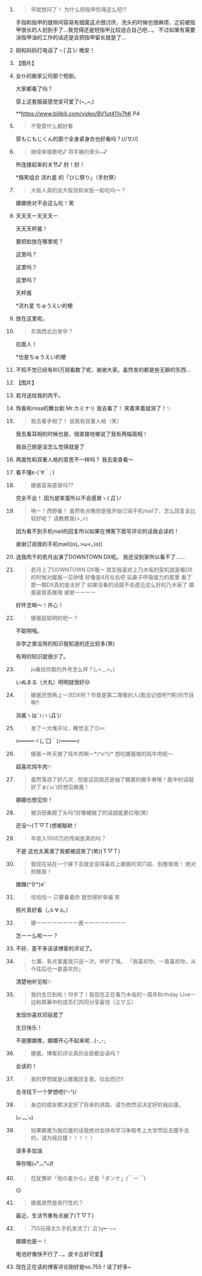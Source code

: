 1. > 早就想问了！ 为什么把指甲剪得这么短⁉︎

   手指和指甲的缝隙间容易有细菌这点很讨厌、洗头的时候也很麻烦、之前被指甲很长的人划到手了…我觉得还是短指甲比较适合自己吧…。 不过如果有需要涂指甲油的工作的话还是会把指甲留长就是了…

2. 刚和妈妈打电话了ヽ(`Д´)ﾉ 晚安！

3. 【图片】

4. 女仆的搬家公司那个短剧。 

   大家都看了吗？

   穿上这套服装感觉变可爱了(~_~;)

   **https://www.bilibili.com/video/BV1ut411v7hK  P4

5. > 不管穿什么都好看

   穿もじもじくん的那个全身紧身衣也好看吗？\(//∇//)

6. > 继续来唱歌吧♪ 将手腕的骨头~♪

   所连接起来的关节♪ 肘！肘！

   *搞笑组合 流れ星 的「ひじ祭り」（手肘祭）

7. > 大阪人真的会大阪烧和米饭一起吃吗〜？

   娜娜绝对不会这么吃！笑

8. 天天天ー天天天ー 

   天天天枰酱！ 

   要把脸放在哪里呢？ 

   这里吗？ 

   这里吗？ 

   这里吗？ 

   天枰酱

   *流れ星 ちゅうえい的梗

9. 放在这里呢。

10. > 东南西北白发中？

    拉面人！

    *也是ちゅうえい的梗

11. 不知不觉已经有80万观看数了呢，谢谢大家。虽然发的都是些无聊的东西…

12. 【图片】

13. 若月送给我的肉干。

14. 玲香和misa的舞台剧
    Mr.カミナリ
    我去看了！
    笑着笑着就哭了！✨

15. > 我去看手相了！ 说我有双重人格（笑）

    我去看耳相的时候也是、很直接地被说了我有两幅面相！

    我自己倒是没怎么觉得就是了

16. 两面性和双重人格的意思不一样吗？
    我去查查看〜

17. 看不懂ε-(´∀｀; )

18. > 娜酱容易感冒吗⁇

    完全不会！ 因为是笨蛋所以不会感冒ヽ(`Д´)ﾉ

19. > 呐ー！西野桑！ 虽然有点晚但是我开始订阅手机mail了、怎么回复会比较好呢？ 请教教我(>_<)

    因为看不到手机mail的回复所以如果在博客下面写评论的话我会读的！ 

    谢谢订阅我的手机mail((o(｡>ω<｡)o))

20. 送我肉干的若月出演了DOWNTOWN DX呢。
    我还没到家所以看不了……

21. > 若月上了DOWNTOWN DX哦ー 其实我喜欢上乃木坂的契机就是看DX的时候对娜酱一见钟情 好像是4月左右吧 玩鼻子呼吸接力的那里 看了那一期DX真的是太好了 如果没看的话就不会遇见这么好的乃木坂了 娜酱是我首推哦 谢谢ーーーー

    好怀念啊〜！开心！

22. > 娜酱挺聪明的吧ー？

    不聪明哦。 

    杂学之类没用的知识我知道的还比较多(笑)  

    有用的知识就很少了。

23. > jo桑给你取的外号怎么样？(｡>﹏<｡)

    いぬまる（犬丸）明明就很好😒

24. > 娜酱还想再上一次DX吧？毕竟是第二尊敬的人(我没记错吧⁈笑)的节目啊‼︎

    浜酱ヽ(`Д´)ﾉヽ(`Д´)ﾉ

25. > 发了一大堆评论，睡觉去了😑💤

    ﾊ━━━ヾ(｡´囗｀)ﾉ━━━ｲ

26. > 娜酱ー昨天做了炖牛肉啊ー*\(^o^)/* 想吃娜酱做的炖牛肉呢〜

    超喜欢炖牛肉✨

27. > 虽然落选了好几次…但是这回我还是抽了娜酱的握手券哦！能中的话就好了ぁ(*´ω`*)好想见娜酱！

    娜娜也想见你！

28. > 被浜田桑敲了头吗?好像被敲了的话就能更红哦(笑)

    还没〜(Ｔ▽Ｔ)想被敲欸！

29. > 年收入1500万的传闻是真的吗？

    不是 这也太离谱了我都被逗笑了(笑)(Ｔ▽Ｔ)

30. > 我现在站在一个掉下去就会变得喜欢上娜酱的洞穴前、别推我哦！ 绝对别推我！

    蹭蹭(^∇^)σ゛

31. > 哇哈哈ー 只要看着你 就觉得好幸福 笑

    照片真好看（｡ò ∀ ó｡）

32. > 娜ーーーーーーーー酱ーーーーーーーー

    怎ーー么啦ーー？

33. 不好、差不多该读博客的评论了。

34. > 七瀬、有点害羞我只说一次，听好了哦。 「我喜欢你、一直喜欢你。从今往后也一直喜欢你」

    清楚地听见啦✨

35. > 我的生日到啦！19岁了！我现在正在看乃木坂的一周年Birthday Live一边和屏幕中的成员们共同分享喜悦（≧∇≦）

    发现你喜欢邓丽君了 

    生日快乐！ 

    不是娜娜推，娜娜开心不起来呢…(･_･;

36. > 娜酱、博客的评论真的全部都会读吗？

    会读的！

37. > 我的梦想就是让娜酱回复我，仅此而已‼︎

    去寻找下一个梦想吧(^-^)/

38. > 身边的朋友都决定好了将来的进路、请为依然没决定好的我应援。

    (๑˙灬˙๑)

39. > 如果娜酱为我应援的话我绝对会拼命学习争取考上大学然后去握手会的，请为我应援！！！！！

    请多多加油 

    等你哦(๑°︿°๑)❗️

40. > 在犹豫听「他の星から」还是「ダンケ」(￣ー￣)

    😑

41. > 娜酱居然是夜行性的？

    最近、生活节奏有点崩了(Ｔ▽Ｔ)

42. > 755玩得太久手机发烫了( ´Д`)y━･~~

    娜娜也是ー！ 

    电池好像快不行了…。皮卡丘好可爱👏

43. 现在正在读的博客评论刚好是no.755！读了好多~